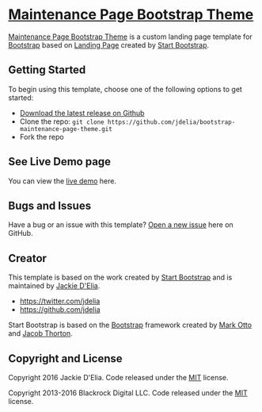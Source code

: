# [Maintenance Page Bootstrap Theme](https://jackiedelia.com/) 

[Maintenance Page Bootstrap Theme](https://github.com/jdelia/bootstrap-maintenance-page-theme) is a custom landing page template for [Bootstrap](http://getbootstrap.com/) based on [Landing Page](http://startbootstrap.com/template-overviews/landing-page/) created by [Start Bootstrap](http://startbootstrap.com/).

## Getting Started

To begin using this template, choose one of the following options to get started:
* [Download the latest release on Github](https://github.com/jdelia/bootstrap-maintenance-page-theme)
* Clone the repo: `git clone https://github.com/jdelia/bootstrap-maintenance-page-theme.git`
* Fork the repo

## See Live Demo page

You can view the [live demo](http://jdelia.github.io/bootstrap-maintenance-page-theme/) here.

## Bugs and Issues

Have a bug or an issue with this template? [Open a new issue](https://github.com/jdelia/bootstrap-maintenance-page-theme/issues) here on GitHub.

## Creator

This template is based on the work created by [Start Bootstrap](http://startbootstrap.com/) and is maintained by [Jackie D'Elia](https://jackiedelia.com). 

* https://twitter.com/jdelia
* https://github.com/jdelia

Start Bootstrap is based on the [Bootstrap](http://getbootstrap.com/) framework created by [Mark Otto](https://twitter.com/mdo) and [Jacob Thorton](https://twitter.com/fat).

## Copyright and License

Copyright 2016 Jackie D'Elia. Code released under the [MIT](https://github.com/jdelia/bootstrap-maintenance-page-theme/blob/master/LICENSE) license.

Copyright 2013-2016 Blackrock Digital LLC. Code released under the [MIT](https://github.com/BlackrockDigital/startbootstrap-landing-page/blob/gh-pages/LICENSE) license.